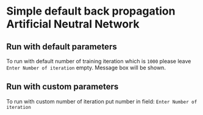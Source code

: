 # Simple default back propagation Artificial Neutral Network
## Run with default parameters
To run with default number of training iteration which is `1000` please leave `Enter Number of iteration` empty. 
Message box will be shown.
## Run with custom parameters
To run with custom number of iteration put number in field: `Enter Number of iteration`   